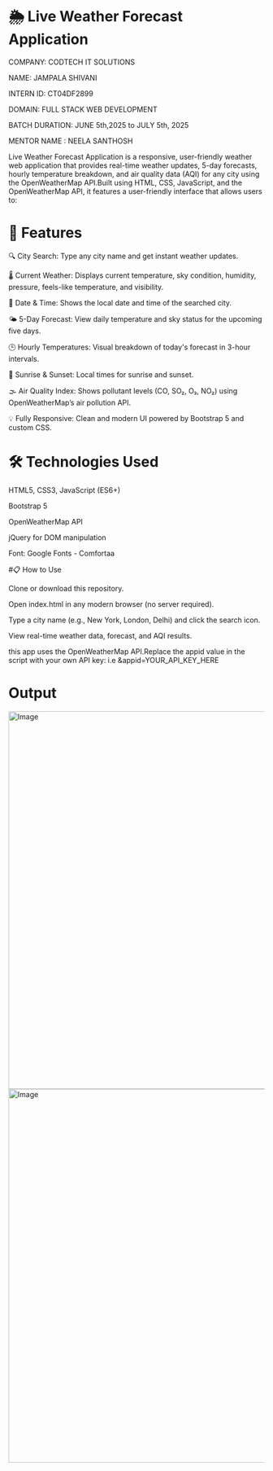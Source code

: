  # 🌦️ Live Weather Forecast Application

COMPANY: CODTECH IT SOLUTIONS

NAME: JAMPALA SHIVANI

INTERN ID: CT04DF2899

DOMAIN: FULL STACK WEB DEVELOPMENT

BATCH DURATION: JUNE 5th,2025 to JULY 5th, 2025

MENTOR NAME : NEELA SANTHOSH 

Live Weather Forecast Application is a responsive, user-friendly weather web application that provides real-time weather updates, 5-day forecasts, hourly temperature breakdown, and air quality data (AQI) for any city using the OpenWeatherMap API.Built using HTML, CSS, JavaScript, and the OpenWeatherMap API, it features a user-friendly interface that allows users to:

# 🚀 Features

🔍 City Search: Type any city name and get instant weather updates.

🌡️ Current Weather: Displays current temperature, sky condition, humidity, pressure, feels-like temperature, and visibility.

📅 Date & Time: Shows the local date and time of the searched city.

🌤️ 5-Day Forecast: View daily temperature and sky status for the upcoming five days.

🕒 Hourly Temperatures: Visual breakdown of today's forecast in 3-hour intervals.

🌅 Sunrise & Sunset: Local times for sunrise and sunset.

🌫️ Air Quality Index: Shows pollutant levels (CO, SO₂, O₃, NO₂) using OpenWeatherMap’s air pollution API.

💡 Fully Responsive: Clean and modern UI powered by Bootstrap 5 and custom CSS.

# 🛠️ Technologies Used

HTML5, CSS3, JavaScript (ES6+)

Bootstrap 5
 
OpenWeatherMap API

jQuery for DOM manipulation

Font: Google Fonts - Comfortaa

#📋 How to Use

Clone or download this repository.

Open index.html in any modern browser (no server required).

Type a city name (e.g., New York, London, Delhi) and click the search icon.

View real-time weather data, forecast, and AQI results.

this app uses the OpenWeatherMap API.Replace the appid value in the script with your own API key:   i.e  &appid=YOUR_API_KEY_HERE

# Output

<img width="1291" height="742" alt="Image" src="https://github.com/user-attachments/assets/5bb7e4cb-7952-4883-823c-d6edb5be10ef" />
<img width="1293" height="734" alt="Image" src="https://github.com/user-attachments/assets/50ea0b00-28c6-4692-b256-df96265ee9c3" />

